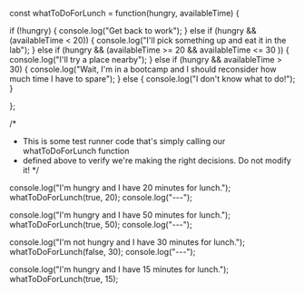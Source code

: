

const whatToDoForLunch = function(hungry, availableTime) {

  if (!hungry) {
    console.log("Get back to work");
  } else if (hungry && (availableTime < 20)) {
    console.log("I'll pick something up and eat it in the lab");
  } else if (hungry && (availableTime >= 20 && availableTime <= 30 )) {
    console.log("I'll try a place nearby");
  } else if (hungry && availableTime > 30) {
    console.log("Wait, I'm in a bootcamp and I should reconsider how much time I have to spare");
  } else {
    console.log("I don't know what to do!");
  }

};





/*
 * This is some test runner code that's simply calling our whatToDoForLunch function
 * defined above to verify we're making the right decisions. Do not modify it!
 */

console.log("I'm hungry and I have 20 minutes for lunch.");
whatToDoForLunch(true, 20);
console.log("---");

console.log("I'm hungry and I have 50 minutes for lunch.");
whatToDoForLunch(true, 50);
console.log("---");

console.log("I'm not hungry and I have 30 minutes for lunch.");
whatToDoForLunch(false, 30);
console.log("---");

console.log("I'm hungry and I have 15 minutes for lunch.");
whatToDoForLunch(true, 15);